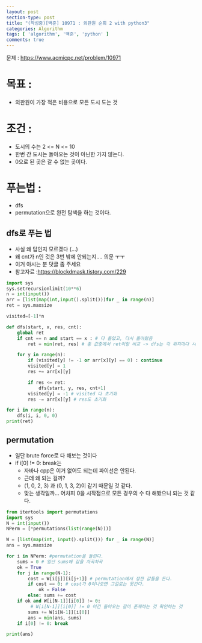 ```yaml
---
layout: post
section-type: post
title: "(작성중)[백준] 10971 : 외판원 순회 2 with python3"
categories: Algorithm
tags: [ 'algorithm', '백준', 'python' ]
comments: true
---
```


문제 : https://www.acmicpc.net/problem/10971


# 목표 :
- 외판원이 가장 적은 비용으로 모든 도시 도는 것

# 조건 :
- 도시의 수는 2 <= N <= 10
- 한번 간 도시는 돌아오는 것이 아닌한 가지 않는다.
- 0으로 된 곳은 갈 수 없는 곳이다.

# 푸는법 :
- dfs
- permutation으로 완전 탐색을 하는 것이다.


## dfs로 푸는 법
- 사실 왜 답인지 모르겠다 (...)
- 왜 cnt가 n인 것은 3번 밖에 안되는지.... 의문 ㅜㅜ
- 이거 아시는 분 덧글 좀 주세요
- 참고자료 :https://blockdmask.tistory.com/229  


``` python
import sys
sys.setrecursionlimit(10**6)
n = int(input())
arr = [list(map(int,input().split()))for _ in range(n)]
ret = sys.maxsize

visited=[-1]*n

def dfs(start, x, res, cnt):
    global ret
    if cnt == n and start == x : # 다 돌았고, 다시 돌아왔음
        ret = min(ret, res) # 총 값중에서 ret이랑 비교 -> dfs는 각 위치마다 시작한다

    for y in range(n):
        if (visited[y] != -1 or arr[x][y] == 0) : continue
        visited[y] = 1
        res += arr[x][y]

        if res <= ret:
            dfs(start, y, res, cnt+1)
        visited[y] = -1 # visited 다 초기화
        res -= arr[x][y] # res도 초기화

for i in range(n):
    dfs(i, i, 0, 0)
print(ret)
```


## permutation
- 일단 brute force로 다 해보는 것이다
- if i[0] != 0: break는
  - 자바나 cpp은 이거 없어도 되는데 파이선은 안된다.
  - 근데 왜 되는 걸까?
  - (1, 0, 2, 3) 과 (0, 1, 3, 2)이 같기 때문일 것 같다.
  -  맞는 생각일까... 어차피 0을 시작점으로 모든 경우의 수 다 해봤으니 되는 것 같다.


``` python
from itertools import permutations
import sys
N = int(input())
NPerm = [*permutations(list(range(N)))]

W = [list(map(int, input().split())) for _ in range(N)]
ans = sys.maxsize

for i in NPerm: #permutation을 돌린다.
    sums = 0 # 일단 sums에 값을 차곡차곡
    ok = True
    for j in range(N-1):
        cost = W[i[j]][i[j+1]] # permutation에서 정한 값들을 돈다.
        if cost == 0: # cost가 0이나오면 그길로는 못간다.
            ok = False
        else: sums += cost
    if ok and W[i[N-1]][i[0]] != 0:
         # W[i[N-1]][i[0]] != 0 이건 돌아오는 길이 존재하는 것 확인하는 것
        sums += W[i[N-1]][i[0]]
        ans = min(ans, sums)
    if i[0] != 0: break

print(ans)
```
